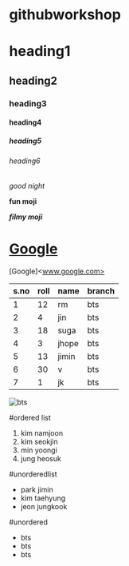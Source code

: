 # githubworkshop
# heading1
## heading2
### heading3
#### heading4
##### heading5
###### heading6
*good night*

**fun moji**

***filmy moji***

# <a href="Google">Google</a>

[Google]<www.google.com>

|s.no|roll|name|branch|
|----|----|----|------|
|1|12|rm|bts|
|2|4|jin|bts|
|3|18|suga|bts|
|4|3|jhope|bts|
|5|13|jimin|bts|
|6|30|v|bts|
|7|1|jk|bts|

![bts](https://upload.wikimedia.org/wikipedia/commons/4/4f/BTS_for_Dispatch_White_Day_Special%2C_27_February_2019_01.jpg)

#ordered list
1. kim namjoon
2. kim seokjin
3. min yoongi
4. jung heosuk

#unorderedlist
- park jimin
- kim taehyung
- jeon jungkook

#unordered
* bts
* bts
* bts
